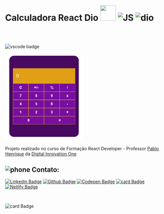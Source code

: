 

# Calculadora React Dio <img src="https://cdn.jsdelivr.net/gh/devicons/devicon/icons/react/react-original.svg" width="50" height="50"/> <img src="https://cdn.jsdelivr.net/gh/devicons/devicon/icons/javascript/javascript-original.svg" alt="JS" width="50" height="50"/> <img src="https://github.com/martageraldo/awesome-badges/blob/main/img/logo-dio.png?raw=true" alt="dio" width="60" height="50"/>


           
          
<br>
<br>

![vscode badge](https://img.shields.io/badge/Made%20with-VSCode-1f425f.svg)

<img src="https://github.com/MGBrave/calc-react-dio/blob/main/img.png?raw=true" alt="react" width="250" />






Projeto realizado no curso de Formação React Developer - Professor [Pablo Henrique](https://github.com/pablohdev) da [Digital Innovation One](https://web.dio.me/home)

## <img src="https://user-images.githubusercontent.com/60014891/168324047-c0ccd0c7-3a0e-45c1-98a1-50ca64b82012.png" alt="phone" width="40"/> Contato: 

[![Linkedin Badge](https://img.shields.io/badge/-LinkedIn-blue?style=social-square&logo=Linkedin&logoColor=white&link=https://www.linkedin.com/in/marta-geraldo/)](https://www.linkedin.com/in/marta-geraldo/)
 [![Github Badge](https://img.shields.io/badge/GitHub--000?style=social&logo=Github&logoColor=&link=https://github.com/martageraldo)](https://github.com/MGBrave)
[![Codepen Badge](https://img.shields.io/badge/-Codepen-black?style=social-square&logo=Codepen&logoColor=white&link=https://codepen.io/martageraldo)](https://codepen.io/martageraldo)
[![card Badge](https://img.shields.io/badge/ProtonMail-8B89CC?style=social-square&logo=protonmail&logoColor=white)](mailto:mggeraldo@protonmail.com) 
[![Netlify Badge](https://img.shields.io/badge/netlify-%23000000.svg?style=social-square&logo=netlify&logoColor=#00C7B7)](https://martageraldo.netlify.app/)

<br>

![card Badge](https://img.shields.io/badge/License-MIT-blue.svg)
